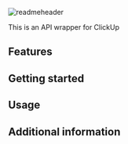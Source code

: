 <!-- 
This README describes the package. If you publish this package to pub.dev,
this README's contents appear on the landing page for your package.

For information about how to write a good package README, see the guide for
[writing package pages](https://dart.dev/guides/libraries/writing-package-pages). 

For general information about developing packages, see the Dart guide for
[creating packages](https://dart.dev/guides/libraries/create-library-packages)
and the Flutter guide for
[developing packages and plugins](https://flutter.dev/developing-packages). 
-->


![readmeheader](https://user-images.githubusercontent.com/68122318/216690841-1866230a-0fbe-4b98-8c9f-b48343e39e36.png)

This is an API wrapper for ClickUp


## Features



## Getting started



## Usage



## Additional information


